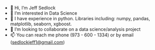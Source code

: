 - 👋 Hi, I’m Jeff Sedlock
- 👀 I’m interested in Data Science
- 🌱 I have experience in python. Libraries including: numpy, pandas, matplotlib, seaborn, xgboost.
- 💞️ I’m looking to collaborate on a data science/analysis project
- 📫 You can reach me phone (973 - 600 - 1334) or by email (sedlockjeff1@gmail.com)



